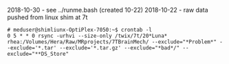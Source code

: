2018-10-30 - see ../runme.bash (created 10-22)
2018-10-22 - raw data pushed from linux shim at 7t 
```
# meduser@shimliunx-OptiPlex-7050:~$ crontab -l
0 5 * * 0 rsync -urhvi --size-only /twix/7t/20*Luna* rhea:/Volumes/Hera/Raw/MRprojects/7TBrainMech/ --exclude="*Problem*" --exclude='*.tar' --exclude='*.tar.gz' --exclude="*bad*/" --exclude="**DS_Store"
```
